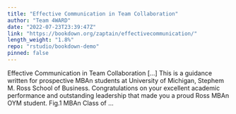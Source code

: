 ```yaml
---
title: "Effective Communication in Team Collaboration"
author: "Team 4WARD"
date: "2022-07-23T23:39:47Z"
link: "https://bookdown.org/zaptain/effectivecommunication/"
length_weight: "1.8%"
repo: "rstudio/bookdown-demo"
pinned: false
---
```


Effective Communication in Team Collaboration [...] This is a guidance written for prospective MBAn students at University of Michigan, Stephem M. Ross School of Business. Congratulations on your excellent academic performance and outstanding leadership that made you a proud Ross MBAn OYM student. Fig.1 MBAn Class of ...

